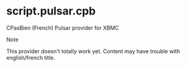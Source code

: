script.pulsar.cpb
=================

CPasBien (French) Pulsar provider for XBMC

Note

This provider doesn't totally work yet. Content may have trouble with english/french title.
